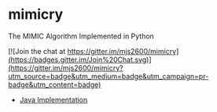 # mimicry

The MIMIC Algorithm Implemented in Python

[![Join the chat at https://gitter.im/mjs2600/mimicry](https://badges.gitter.im/Join%20Chat.svg)](https://gitter.im/mjs2600/mimicry?utm_source=badge&utm_medium=badge&utm_campaign=pr-badge&utm_content=badge)

- [Java Implementation](https://github.com/pushkar/ABAGAIL/blob/9745ce1e402dcf880fe6789055bd2bf537aef709/src/opt/prob/MIMIC.java)
